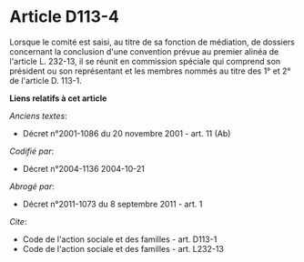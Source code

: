 # Article D113-4

Lorsque le comité est saisi, au titre de sa fonction de médiation, de dossiers concernant la conclusion d'une convention
prévue au premier alinéa de l'article L. 232-13, il se réunit en commission spéciale qui comprend son président ou son
représentant et les membres nommés au titre des 1° et 2° de l'article D. 113-1.

**Liens relatifs à cet article**

_Anciens textes_:

  - Décret n°2001-1086 du 20 novembre 2001 - art. 11 (Ab)

_Codifié par_:

  - Décret n°2004-1136 2004-10-21

_Abrogé par_:

  - Décret n°2011-1073 du 8 septembre 2011 - art. 1

_Cite_:

  - Code de l'action sociale et des familles - art. D113-1
  - Code de l'action sociale et des familles - art. L232-13
